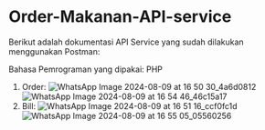 # Order-Makanan-API-service

Berikut adalah dokumentasi API Service yang sudah dilakukan menggunakan Postman:

Bahasa Pemrograman yang dipakai: PHP
1. Order:
![WhatsApp Image 2024-08-09 at 16 50 30_4a6d0812](https://github.com/user-attachments/assets/00bd76d2-c215-47ed-bcaf-5dd4f57798a7)
![WhatsApp Image 2024-08-09 at 16 54 46_46c15a17](https://github.com/user-attachments/assets/a600be53-2f69-4e89-b1d7-b0f5ff332319)
2. Bill:
![WhatsApp Image 2024-08-09 at 16 51 16_ccf0fc1d](https://github.com/user-attachments/assets/c2a43032-1f7a-4d40-8478-1f5e0220885c)
![WhatsApp Image 2024-08-09 at 16 55 05_05560256](https://github.com/user-attachments/assets/812e3bc4-5eb0-42a6-8415-0f14d0d75652)

